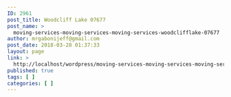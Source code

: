 ```yaml
---
ID: 2961
post_title: Woodcliff Lake 07677
post_name: >
  moving-services-moving-services-moving-services-woodclifflake-07677
author: mrgabonijeff@gmail.com
post_date: 2018-03-28 01:37:33
layout: page
link: >
  http://localhost/wordpress/moving-services-moving-services-moving-services-woodclifflake-07677/
published: true
tags: [ ]
categories: [ ]
---
```


